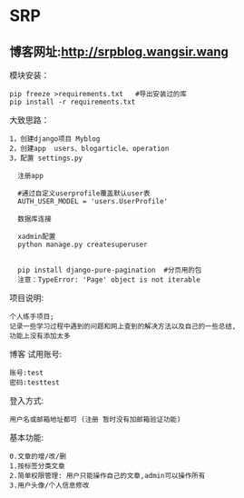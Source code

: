# SRP

## 博客网址:http://srpblog.wangsir.wang

模块安装：

    pip freeze >requirements.txt   #导出安装过的库
    pip install -r requirements.txt

大致思路：

   
    1，创建django项目 Myblog
    2，创建app  users、blogarticle、operation
    3，配置 settings.py

      注册app

      #通过自定义userprofile覆盖默认user表
      AUTH_USER_MODEL = 'users.UserProfile'

      数据库连接

      xadmin配置
      python manage.py createsuperuser


      pip install django-pure-pagination  #分页用的包
      注意：TypeError: 'Page' object is not iterable


项目说明:

    个人练手项目;
    记录一些学习过程中遇到的问题和网上查到的解决方法以及自己的一些总结,
    功能上没有添加太多


博客 试用账号:

    账号:test
    密码:testtest

登入方式: 

    用户名或邮箱地址都可 (注册 暂时没有加邮箱验证功能)

基本功能:

    0.文章的增/改/删
    1.按标签分类文章
    2.简单权限管理: 用户只能操作自己的文章,admin可以操作所有
    3.用户头像/个人信息修改
  





